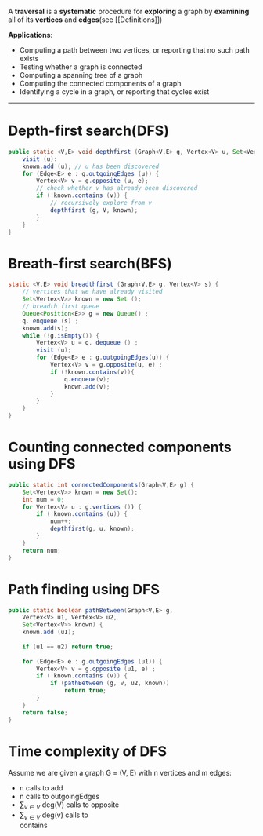 A **traversal** is a **systematic** procedure for **exploring** a graph by **examining** all of its **vertices** and **edges**(see [[Definitions]])

**Applications**:
- Computing a path between two vertices, or reporting that no such path exists
- Testing whether a graph is connected
- Computing a spanning tree of a graph
- Computing the connected components of a graph
- Identifying a cycle in a graph, or reporting that cycles exist
___
# Depth-first search(DFS)
```java
public static <V,E> void depthfirst (Graph<V,E> g, Vertex<V> u, Set<Vertex<V>> known) {
	visit (u):
	known.add (u); // u has been discovered
	for (Edge<E> e : g.outgoingEdges (u)) {
		Vertex<V> v = g.opposite (u, e);
		// check whether v has already been discovered
		if (!known.contains (v)) {
			// recursively explore from v
			depthfirst (g, V, known);
		}
	}
}
```

# Breath-first search(BFS)
```java
static <V,E> void breadthfirst (Graph‹V,E> g, Vertex<V> s) {
	// vertices that we have already visited
	Set<Vertex<V>> known = new Set ();
	// breadth first queue
	Queue<Position<E>> g = new Queue() ; 
	q. enqueue (s) ;
	known.add(s);
	while (!g.isEmpty()) {
		Vertex<V> u = q. dequeue () ;
		visit (u);
		for (Edge<E> e : g.outgoingEdges(u)) {
			Vertex‹V> v = g.opposite(u, e) ;
			if (!known.contains(v)){
				q.enqueue(v);
				known.add(v);
			}
		}
	}
}
```

# Counting connected components using DFS
```java
public static int connectedComponents(Graph<V,E> g) {
	Set<Vertex<V>> known = new Set();
	int num = 0;
	for Vertex<V> u : g.vertices ()) {
		if (!known.contains (u)) {
			num++;
			depthfirst(g, u, known);
		}
	}
	return num;
}
```

# Path finding using DFS
```java
public static boolean pathBetween(Graph<V,E> g,
	Vertex<V> u1, Vertex<V> u2,
	Set<Vertex<V>> known) {
	known.add (u1);
	
	if (u1 == u2) return true;
	
	for (Edge<E> e : g.outgoingEdges (u1)) {
		Vertex<V> v = g.opposite (u1, e) ;
		if (!known.contains (v)) {
			if (pathBetween (g, v, u2, known))
				return true;
		}
	}
	return false;
}
```

# Time complexity of DFS
Assume we are given a graph G = (V, E) with n vertices and m edges:
- n calls to add
- n calls to outgoingEdges
- $\sum_{v∈V}$ deg(V) calls to opposite
- $\sum_{v∈V}$ deg(v) calls to  
    contains